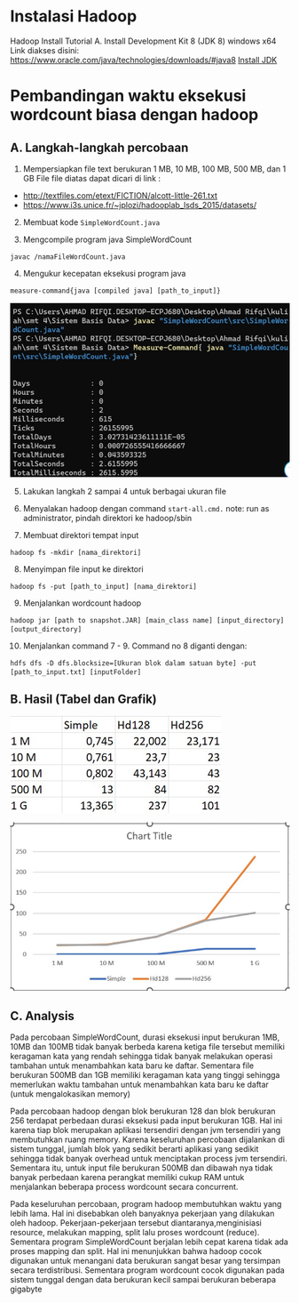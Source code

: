 # Instalasi Hadoop
Hadoop Install Tutorial
A. Install Development Kit 8 (JDK 8) windows x64
Link diakses disini:
https://www.oracle.com/java/technologies/downloads/#java8
[Install JDK](Images/installJDK.png)


# Pembandingan waktu eksekusi wordcount biasa dengan hadoop

## A. Langkah-langkah percobaan
1. Mempersiapkan file text berukuran 1 MB, 10 MB, 100 MB, 500 MB, dan 1 GB
File file diatas dapat dicari di link :
- http://textfiles.com/etext/FICTION/alcott-little-261.txt
- https://www.i3s.unice.fr/~jplozi/hadooplab_lsds_2015/datasets/

2. Membuat kode  `SimpleWordCount.java`


3. Mengcompile program java SimpleWordCount

```
javac /namaFileWordCount.java
```



4. Mengukur kecepatan eksekusi program java
```
measure-command{java [compiled java] [path_to_input]}
```
![Count](Images/cmdno4.jpg)

5. Lakukan langkah 2 sampai 4 untuk berbagai ukuran file

6. Menyalakan hadoop dengan command `start-all.cmd.`
note: run as administrator, pindah direktori ke hadoop/sbin

7. Membuat direktori tempat input
```
hadoop fs -mkdir [nama_direktori]
```

8. Menyimpan file input ke direktori
```
hadoop fs -put [path_to_input] [nama_direktori]
```

9. Menjalankan wordcount hadoop
```
hadoop jar [path to snapshot.JAR] [main_class name] [input_directory] [output_directory]
```

10. Menjalankan command 7 - 9. Command no 8 diganti dengan:
```
hdfs dfs -D dfs.blocksize=[Ukuran blok dalam satuan byte] -put [path_to_input.txt] [inputFolder]
```

## B. Hasil (Tabel dan Grafik)
![Tabel](Images/tabel.jpg)

![Grafik](Images/grafik.jpg)



## C. Analysis

Pada percobaan SimpleWordCount, durasi eksekusi input berukuran 1MB, 10MB dan 100MB tidak banyak berbeda karena ketiga file tersebut memiliki keragaman kata yang rendah sehingga tidak banyak melakukan operasi tambahan untuk menambahkan kata baru ke daftar. Sementara file berukuran 500MB dan 1GB memiliki keragaman kata yang tinggi sehingga memerlukan waktu tambahan untuk menambahkan kata baru ke daftar (untuk mengalokasikan memory)

Pada percobaan hadoop dengan blok berukuran 128 dan blok berukuran 256 terdapat perbedaan durasi eksekusi pada input berukuran 1GB. Hal ini karena tiap blok  merupakan aplikasi tersendiri dengan jvm tersendiri yang membutuhkan ruang memory. Karena keseluruhan percobaan dijalankan di sistem tunggal, jumlah blok yang sedikit berarti aplikasi yang sedikit sehingga tidak banyak overhead untuk menciptakan process jvm tersendiri. Sementara itu, untuk input file berukuran 500MB dan dibawah nya tidak banyak perbedaan karena perangkat memiliki cukup RAM untuk menjalankan beberapa process wordcount secara concurrent. 

Pada keseluruhan percobaan, program hadoop membutuhkan waktu yang lebih lama. Hal ini disebabkan oleh banyaknya pekerjaan yang dilakukan oleh hadoop. Pekerjaan-pekerjaan tersebut diantaranya,menginisiasi resource, melakukan mapping, split lalu proses wordcount (reduce). Sementara program SimpleWordCount berjalan lebih cepat karena tidak ada proses mapping dan split. Hal ini menunjukkan bahwa hadoop cocok digunakan untuk menangani data berukuran sangat besar yang tersimpan secara terdistribusi. Sementara program wordcount cocok digunakan pada sistem tunggal dengan data berukuran kecil sampai berukuran beberapa gigabyte
